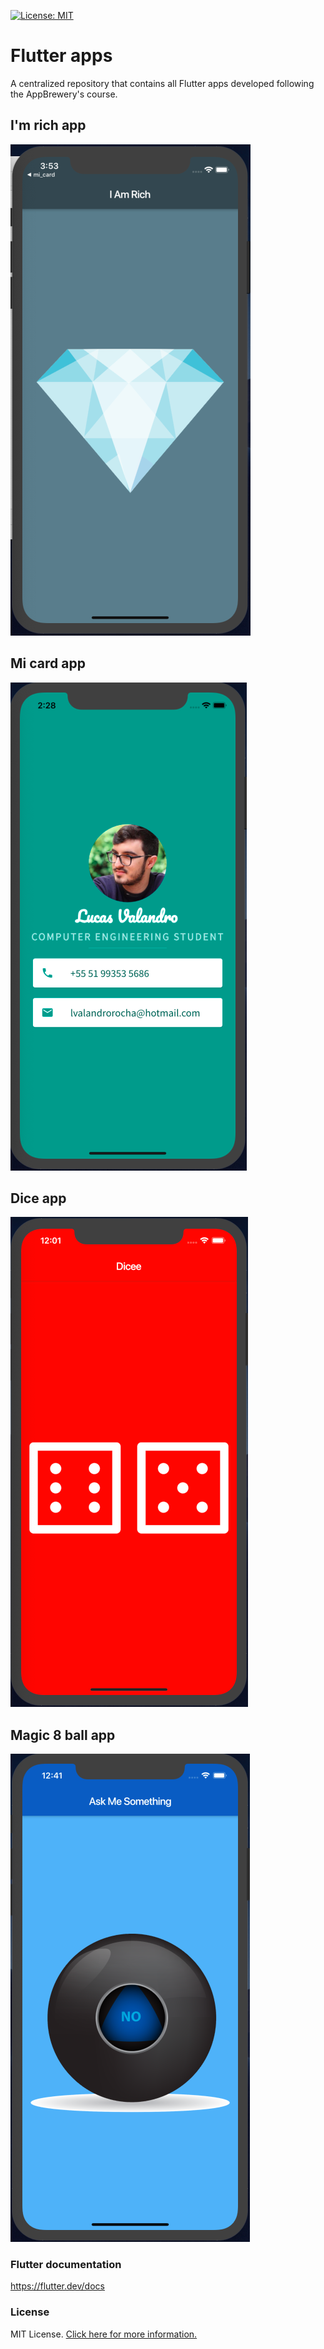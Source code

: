 [![License: MIT](https://img.shields.io/badge/License-MIT-blue.svg)](https://opensource.org/licenses/MIT)

# Flutter apps
A centralized repository that contains all Flutter apps developed following the AppBrewery's course.

## I'm rich app

![I am rich](./img/iamrich.png)

## Mi card app

![Mi card](./img/micard.png)

## Dice app

![Dice app](./img/diceapp.png)

## Magic 8 ball app

![Magic 8](./img/magic8.png)

### Flutter documentation

https://flutter.dev/docs

### License
MIT License. [Click here for more information.](LICENSE)
